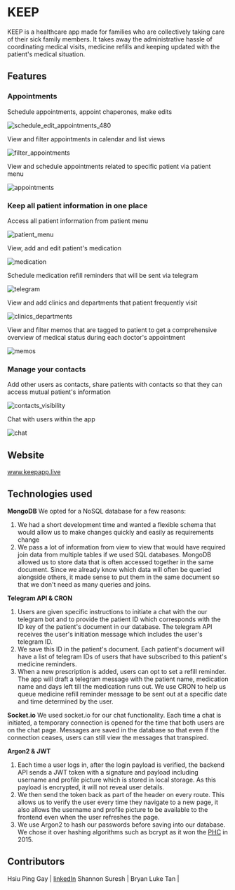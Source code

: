# KEEP

KEEP is a healthcare app made for families who are collectively taking care of their sick family members. It takes away the administrative hassle of coordinating medical visits, medicine refills and keeping updated with the patient's medical situation.

## Features

### Appointments

Schedule appointments, appoint chaperones, make edits

![schedule_edit_appointments_480](https://user-images.githubusercontent.com/85098526/162615184-df2baff5-303a-478f-b23c-4b7cb92d154c.gif)

View and filter appointments in calendar and list views

![filter_appointments](https://user-images.githubusercontent.com/85098526/162615410-a751f330-6096-40df-b8e6-f0d0b5484e9f.gif)

View and schedule appointments related to specific patient via patient menu

![appointments](https://user-images.githubusercontent.com/85098526/162616539-e9215a06-1669-4243-b6c8-5bc36d90bf6a.gif)

### Keep all patient information in one place

Access all patient information from patient menu

![patient_menu](https://user-images.githubusercontent.com/85098526/162616383-438fe421-d3d3-45ff-b99f-e13679d5018a.gif)

View, add and edit patient's medication

![medication](https://user-images.githubusercontent.com/85098526/162616529-2fa9e811-fa65-4c9c-adcc-d982e1f87917.gif)

Schedule medication refill reminders that will be sent via telegram

![telegram](https://user-images.githubusercontent.com/85098526/162618164-718d62dd-d9be-47b8-9d42-dc89640439d2.gif)

View and add clinics and departments that patient frequently visit

![clinics_departments](https://user-images.githubusercontent.com/85098526/162616507-945cfd66-19b6-42ad-9e41-1056305384f7.gif)

View and filter memos that are tagged to patient to get a comprehensive overview of medical status during each doctor's appointment

![memos](https://user-images.githubusercontent.com/85098526/162616500-1dfda194-3403-4aa0-94a3-8d36b19eb15b.gif)

### Manage your contacts

Add other users as contacts, share patients with contacts so that they can access mutual patient's information

![contacts_visibility](https://user-images.githubusercontent.com/85098526/162617079-0c3446ec-5f46-4305-b334-5f69364f09fb.gif)

Chat with users within the app

![chat](https://user-images.githubusercontent.com/85098526/162617085-0a5d39cd-8be7-4598-85be-0e10d05863f8.gif)

## Website
www.keepapp.live

## Technologies used 

**MongoDB**
We opted for a NoSQL database for a few reasons:
1. We had a short development time and wanted a flexible schema that would allow us to make changes quickly and easily as requirements change
2. We pass a lot of information from view to view that would have required join data from multiple tables if we used SQL databases. MongoDB allowed us to store data that is often accessed together in the same document. Since we already know which data will often be queried alongside others, it made sense to put them in the same document so that we don't need as many queries and joins.

**Telegram API & CRON**
1. Users are given specific instructions to initiate a chat with the our telegram bot and to provide the patient ID which corresponds with the ID key of the patient's document in our database. The telegram API receives the user's initiation message which includes the user's telegram ID. 
2. We save this ID in the patient's document. Each patient's document will have a list of telegram IDs of users that have subscribed to this patient's medicine reminders.
3. When a new prescription is added, users can opt to set a refill reminder. The app will draft a telegram message with the patient name, medication name and days left till the medication runs out. We use CRON to help us queue medicine refill reminder message to be sent out at a specific date and time determined by the user.

**Socket.io**
We used socket.io for our chat functionality. Each time a chat is initiated, a temporary connection is opened for the time that both users are on the chat page. Messages are saved in the database so that even if the connection ceases, users can still view the messages that transpired.

**Argon2 & JWT**
1. Each time a user logs in, after the login payload is verified, the backend API sends a JWT token with a signature and payload including username and profile picture which is stored in local storage. As this payload is encrypted, it will not reveal user details. 
2. We then send the token back as part of the header on every route. This allows us to verify the user every time they navigate to a new page, it also allows the username and profile picture to be available to the frontend even when the user refreshes the page. 
3. We use Argon2 to hash our passwords before saving into our database. We chose it over hashing algorithms such as bcrypt as it won the [PHC](https://www.password-hashing.net/) in 2015.

## Contributors

Hsiu Ping Gay | [linkedIn](https://www.linkedin.com/in/hsiupinggay/)
Shannon Suresh | 
Bryan Luke Tan | 
